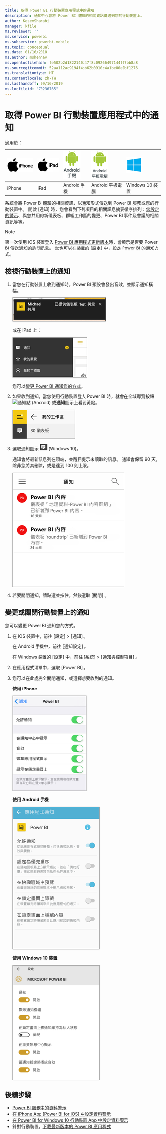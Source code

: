 ```yaml
---
title: 取得 Power BI 行動裝置應用程式中的通知
description: 通知中心會將 Power BI 體驗的相關資訊傳送到您的行動裝置上。
author: KesemSharabi
manager: kfile
ms.reviewer: ''
ms.service: powerbi
ms.subservice: powerbi-mobile
ms.topic: conceptual
ms.date: 01/16/2018
ms.author: mshenhav
ms.openlocfilehash: fe502b2d1822140c47f8c09266497144f07bb8a8
ms.sourcegitcommit: 52aa112ac9194f4bb62b0910c4a1be80e1bf1276
ms.translationtype: HT
ms.contentlocale: zh-TW
ms.lasthandoff: 09/16/2019
ms.locfileid: "70236765"
---
```

# <a name="get-notifications-in-the-power-bi-mobile-apps"></a>取得 Power BI 行動裝置應用程式中的通知
適用於︰

| ![iPhone](./media/mobile-apps-notification-center/iphone-logo-50-px.png) | ![iPad](./media/mobile-apps-notification-center/ipad-logo-50-px.png) | ![Android 手機](./media/mobile-apps-notification-center/android-phone-logo-50-px.png) | ![Android 平板電腦](./media/mobile-apps-notification-center/android-tablet-logo-50-px.png) | ![Windows 10](./media/mobile-apps-notification-center/win-10-logo-50-px.png) |
|:--- |:--- |:--- |:--- |:--- |
| iPhone |iPad |Android 手機 |Android 平板電腦 |Windows 10 裝置 |

系統會將 Power BI 體驗的相關資訊，以通知形式傳送到 Power BI 服務或您的行動裝置中。 開啟 [通知] 時，您會看到下列項目的相關訊息摘要循序排列：[您設定的警示](mobile-set-data-alerts-in-the-mobile-apps.md)、與您共用的新儀表板、群組工作區的變更、Power BI 事件及會議的相關資訊等等。

> [!NOTE]
> 第一次使用 iOS 裝置登入 [Power BI 應用程式更新版本](https://powerbi.microsoft.com/mobile/)時，會顯示是否要 Power BI 傳送通知的詢問訊息。 您也可以在裝置的 [設定]  中，設定 Power BI 的通知方式。 
> 
> 

## <a name="view-notifications-on-your-mobile-device"></a>檢視行動裝置上的通知
1. 當您在行動裝置上收到通知時，Power BI 預設會發出音效，並顯示通知橫幅。
   
   ![通知橫幅](./media/mobile-apps-notification-center/power-bi-mobile-notification-banner.png)
   
   或在 iPad 上：
   
   ![通知](./media/mobile-apps-notification-center/power-bi-ipad-notifications.png)
   
   您可以[變更 Power BI 通知您的方式](mobile-apps-notification-center.md#change-or-turn-off-notifications-on-your-mobile-device)。
2. 如果收到通知，當您使用行動裝置登入 Power BI 時，就會在全域導覽按鈕 ![通知點](./media/mobile-apps-notification-center/power-bi-android-menu-notifications-icon.png) (Android) 或**通知**圖示上看到黃點。 
   
   ![通知點](./media/mobile-apps-notification-center/power-bi-windows-10-notifications.png)
3. 選取通知圖示 ![通知圖示](./media/mobile-apps-notification-center/power-bi-windows-10-notification-icon.png) (Windows 10)。
   
    通知會將最新訊息列在頂端，並醒目提示未讀取的訊息。 通知會保留 90 天，除非您將其刪除，或是達到 100 則上限。
   
   ![iOS 通知清單](./media/mobile-apps-notification-center/power-bi-iphone-notifications-list.png)
4. 若要關閉通知，請點選並按住，然後選取 [關閉]  。

## <a name="change-or-turn-off-notifications-on-your-mobile-device"></a>變更或關閉行動裝置上的通知
您可以變更 Power BI 通知您的方式。

1. 在 iOS 裝置中，前往 [設定]   > [通知]  。 
   
    在 Android 手機中，前往 [通知設定]  。
   
    在 Windows 裝置的 [設定]  中，前往 [系統]   > [通知與控制項目]  。
2. 在應用程式清單中，選取 [Power BI]  。 
3. 您可以在此處完全關閉通知，或選擇想要收到的通知。
   
    **使用 iPhone**
   
    ![選擇 [通知]](./media/mobile-apps-notification-center/power-bi-notifications-iphone-settings.png)
   
    **使用 Android 手機**
   
    ![選擇 [通知]](./media/mobile-apps-notification-center/power-bi-notifications-android-settings.png)

    **使用 Windows 10 裝置**

    ![選擇 [通知]](./media/mobile-apps-notification-center/power-bi-notifications-windows10-settings.png)

## <a name="next-steps"></a>後續步驟
* [Power BI 服務中的資料警示](../../service-set-data-alerts.md)
* [在 iPhone App (Power BI for iOS) 中設定資料警示](mobile-set-data-alerts-in-the-mobile-apps.md)
* [在 Power BI for Windows 10 行動裝置 App 中設定資料警示](mobile-set-data-alerts-in-the-mobile-apps.md)
* 針對行動裝置，[下載最新版本的 Power BI 應用程式](https://powerbi.microsoft.com/mobile/)

